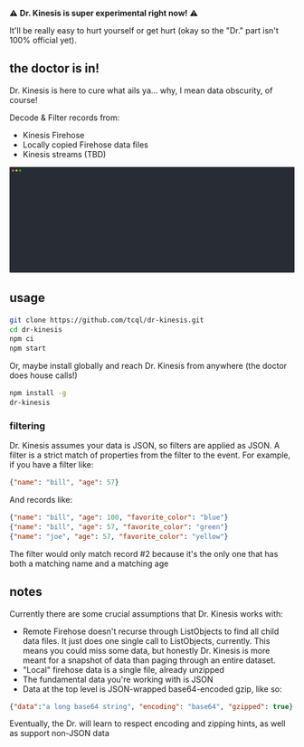 
⚠️ **Dr. Kinesis is super experimental right now!** ⚠️

It'll be really easy to hurt yourself or get hurt (okay so the "Dr." part isn't 100% official yet).

## the doctor is in!

Dr. Kinesis is here to cure what ails ya... why, I mean data obscurity, of course!

Decode & Filter records from:

- Kinesis Firehose
- Locally copied Firehose data files
- Kinesis streams (TBD)

![](https://github.com/tcql/dr-kinesis/blob/master/assets/example.svg)

## usage

```sh
git clone https://github.com/tcql/dr-kinesis.git
cd dr-kinesis
npm ci
npm start
```

Or, maybe install globally and reach Dr. Kinesis from anywhere (the doctor does house calls!)

```sh
npm install -g
dr-kinesis
```


### filtering

Dr. Kinesis assumes your data is JSON, so filters are applied as JSON. A filter is a strict match of properties from the filter to the event. For example, if you have a filter like:

```json
{"name": "bill", "age": 57}
```

And records like:

```json
{"name": "bill", "age": 100, "favorite_color": "blue"}
{"name": "bill", "age": 57, "favorite_color": "green"}
{"name": "joe", "age": 57, "favorite_color": "yellow"}
```

The filter would only match record #2 because it's the only one that has both a matching name and a matching age



## notes

Currently there are some crucial assumptions that Dr. Kinesis works with:

- Remote Firehose doesn't recurse through ListObjects to find all child data files. It just does one single call to ListObjects, currently. This means you could miss some data, but honestly Dr. Kinesis is more meant for a snapshot of data than paging through an entire dataset.
- "Local" firehose data is a single file, already unzipped
- The fundamental data you're working with is JSON
- Data at the top level is JSON-wrapped base64-encoded gzip, like so:
```json
{"data":"a long base64 string", "encoding": "base64", "gzipped": true}
```

Eventually, the Dr. will learn to respect encoding and zipping hints, as well as support non-JSON data
